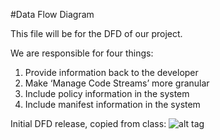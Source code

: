 #Data Flow Diagram

This file will be for the DFD of our project.

We are responsible for four things: 
1) Provide information back to the developer
2) Make ‘Manage Code Streams’ more granular 
3) Include policy information in the system 
3) Include manifest information in the system 

Initial DFD release, copied from class:
![alt tag](https://cloud.githubusercontent.com/assets/16803669/13312775/e096c5e2-db5e-11e5-8281-7c6255503278.PNG)
